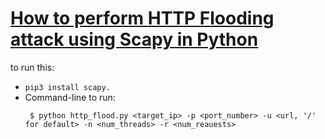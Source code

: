 # [How to perform HTTP Flooding attack using Scapy in Python](https://github.com/smdbi/HTTP-Flooding-Attack-using-Scapy/blob/main/http_flood.py)
to run this:
- `pip3 install scapy.`
- Command-line to run:
    ```
     $ python http_flood.py <target_ip> -p <port_number> -u <url, '/' for default> -n <num_threads> -r <num_reauests>
    ```
